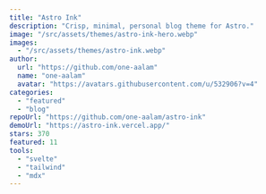 ```yaml
---
title: "Astro Ink"
description: "Crisp, minimal, personal blog theme for Astro."
image: "/src/assets/themes/astro-ink-hero.webp"
images:
  - "/src/assets/themes/astro-ink.webp"
author:
  url: "https://github.com/one-aalam"
  name: "one-aalam"
  avatar: "https://avatars.githubusercontent.com/u/532906?v=4"
categories:
  - "featured"
  - "blog"
repoUrl: "https://github.com/one-aalam/astro-ink"
demoUrl: "https://astro-ink.vercel.app/"
stars: 370
featured: 11
tools:
  - "svelte"
  - "tailwind"
  - "mdx"
---
```

